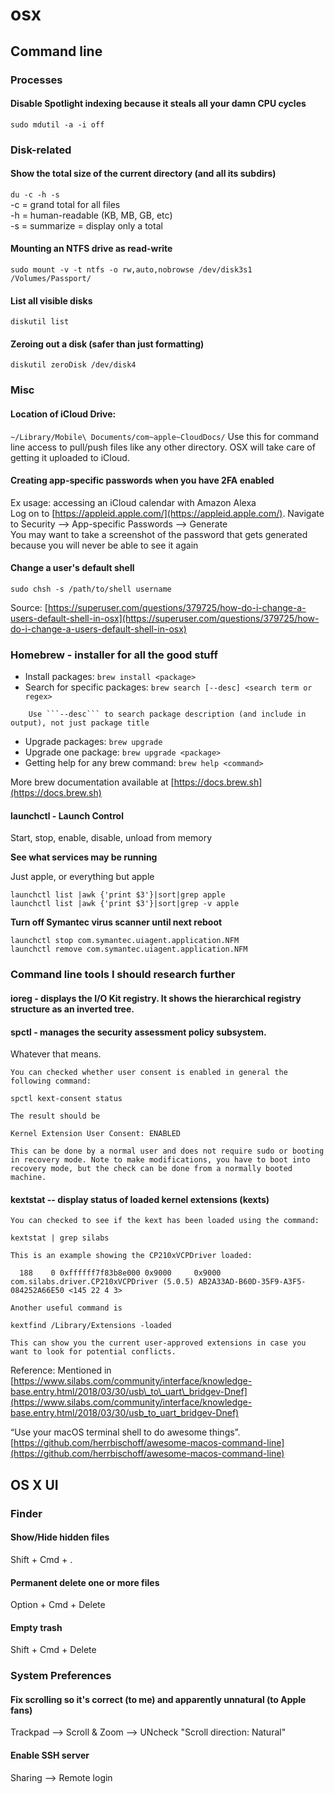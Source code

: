# osx

## Command line

### Processes

#### Disable Spotlight indexing because it steals all your damn CPU cycles
`sudo mdutil -a -i off`


### Disk-related

#### Show the total size of the current directory \(and all its subdirs\)

`du -c -h -s`  
-c = grand total for all files  
-h = human-readable \(KB, MB, GB, etc\)  
-s = summarize = display only a total

#### Mounting an NTFS drive as read-write

`sudo mount -v -t ntfs -o rw,auto,nobrowse /dev/disk3s1 /Volumes/Passport/`

#### List all visible disks

```text
diskutil list
```

#### Zeroing out a disk \(safer than just formatting\)

```text
diskutil zeroDisk /dev/disk4
```

### Misc

#### Location of iCloud Drive:

`~/Library/Mobile\ Documents/com~apple~CloudDocs/` Use this for command line access to pull/push files like any other directory. OSX will take care of getting it uploaded to iCloud.

#### Creating app-specific passwords when you have 2FA enabled

Ex usage: accessing an iCloud calendar with Amazon Alexa  
Log on to [https://appleid.apple.com/](https://appleid.apple.com/). Navigate to Security --&gt; App-specific Passwords --&gt; Generate  
You may want to take a screenshot of the password that gets generated because you will never be able to see it again

#### Change a user's default shell

`sudo chsh -s /path/to/shell username`

Source: [https://superuser.com/questions/379725/how-do-i-change-a-users-default-shell-in-osx](https://superuser.com/questions/379725/how-do-i-change-a-users-default-shell-in-osx)

### Homebrew - installer for all the good stuff

* Install packages: `brew install <package>`
* Search for specific packages: `brew search [--desc] <search term or regex>`  

```text
    Use ```--desc``` to search package description (and include in output), not just package title
```

* Upgrade packages: `brew upgrade`
* Upgrade one package: `brew upgrade <package>`
* Getting help for any brew command: `brew help <command>`

More brew documentation available at [https://docs.brew.sh](https://docs.brew.sh)

#### launchctl - Launch Control

Start, stop, enable, disable, unload from memory

**See what services may be running**

Just apple, or everything but apple

```text
launchctl list |awk {'print $3'}|sort|grep apple
launchctl list |awk {'print $3'}|sort|grep -v apple
```

**Turn off Symantec virus scanner until next reboot**

```text
launchctl stop com.symantec.uiagent.application.NFM
launchctl remove com.symantec.uiagent.application.NFM
```

### Command line tools I should research further

#### ioreg - displays the I/O Kit registry.  It shows the hierarchical registry structure as an inverted tree.

#### spctl - manages the security assessment policy subsystem.

Whatever that means.

```text
You can checked whether user consent is enabled in general the following command:

spctl kext-consent status 

The result should be 

Kernel Extension User Consent: ENABLED

This can be done by a normal user and does not require sudo or booting in recovery mode. Note to make modifications, you have to boot into recovery mode, but the check can be done from a normally booted machine.
```

#### kextstat -- display status of loaded kernel extensions \(kexts\)

```text
You can checked to see if the kext has been loaded using the command:

kextstat | grep silabs

This is an example showing the CP210xVCPDriver loaded:

  188    0 0xffffff7f83b8e000 0x9000     0x9000     com.silabs.driver.CP210xVCPDriver (5.0.5) AB2A33AD-B60D-35F9-A3F5-084252A66E50 <145 22 4 3>

Another useful command is

kextfind /Library/Extensions -loaded

This can show you the current user-approved extensions in case you want to look for potential conflicts.
```

Reference: Mentioned in [https://www.silabs.com/community/interface/knowledge-base.entry.html/2018/03/30/usb\_to\_uart\_bridgev-Dnef](https://www.silabs.com/community/interface/knowledge-base.entry.html/2018/03/30/usb_to_uart_bridgev-Dnef)

“Use your macOS terminal shell to do awesome things”. [https://github.com/herrbischoff/awesome-macos-command-line](https://github.com/herrbischoff/awesome-macos-command-line)

## OS X UI

### Finder

#### Show/Hide hidden files
Shift + Cmd + .

#### Permanent delete one or more files

Option + Cmd + Delete

#### Empty trash

Shift + Cmd + Delete

### System Preferences

#### Fix scrolling so it's correct \(to me\) and apparently unnatural \(to Apple fans\)

Trackpad --&gt; Scroll & Zoom --&gt; UNcheck "Scroll direction: Natural"

#### Enable SSH server

Sharing --&gt; Remote login

